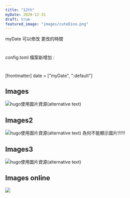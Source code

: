 ```yaml
---
title: "12th"
myDate: 2020-12-31
draft: true
featured_image: "images/cuteDino.png"
---
```


myDate 可以修改 更改的時間 
# 
config.toml 檔案新增加 :
#
[frontmatter]
date = ["myDate", ":default"]

## Images

![hugo使用圖片資源(alternative text)](/static/images/Rock-1.png "This is a sample image.")

## Images2
![hugo使用圖片資源(alternative text)](/images/logo.png "This is a sample image.")
為何不能顯示圖片!!!!!!
## Images3
![hugo使用圖片資源(alternative text)](/images/cuteDino.png)
## Images online
![](https://i.imgur.com/D3fTjrl.png)